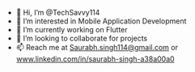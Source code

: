 - 👋 Hi, I’m @TechSavvy114
- 👀 I’m interested in Mobile Application Development
- 🌱 I’m currently working on Flutter
- 💞️ I’m looking to collaborate for projects
- 📫 Reach me at Saurabh.singh114@gmail.com or www.linkedin.com/in/saurabh-singh-a38a00a0

<!---
TechSavvy114/TechSavvy114 is a ✨ special ✨ repository because its `README.md` (this file) appears on your GitHub profile.
You can click the Preview link to take a look at your changes.
--->

